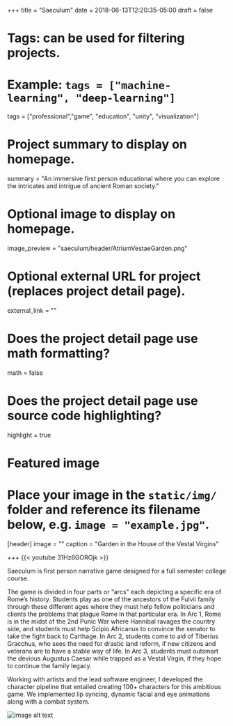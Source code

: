 +++
title = "Saeculum"
date = 2018-06-13T12:20:35-05:00
draft = false

# Tags: can be used for filtering projects.
# Example: `tags = ["machine-learning", "deep-learning"]`
tags = ["professional","game", "education", "unity", "visualization"]

# Project summary to display on homepage.
summary = "An immersive first person educational where you can explore the intricates and intrigue of ancient Roman society."

# Optional image to display on homepage.
image_preview = "saeculum/header/AtriumVestaeGarden.png"

# Optional external URL for project (replaces project detail page).
external_link = ""

# Does the project detail page use math formatting?
math = false

# Does the project detail page use source code highlighting?
highlight = true

# Featured image
# Place your image in the `static/img/` folder and reference its filename below, e.g. `image = "example.jpg"`.
[header]
image = ""
caption = "Garden in the House of the Vestal Virgins"

+++
{{< youtube 31Hz6GOROjk >}}


Saeculum is first person narrative game designed for a full semester college course.

The game is divided in four parts or “arcs” each depicting a specific era of Rome’s history. Students play as one of the ancestors of the Fulvii family through these different ages where they must help fellow politicians and clients the problems that plague Rome in that particular era. In Arc 1, Rome is in the midst of the 2nd Punic War where Hannibal ravages the country side, and students must help Scipio Africanus to convince the senator to take the fight back to Carthage. In Arc 2, students come to aid of Tiberius Gracchus, who sees the need for drastic land reform, if new citizens and veterans are to have a stable way of life. In Arc 3, students must outsmart the devious Augustus Caesar while trapped as a Vestal Virgin, if they hope to continue the family legacy.

Working with artists and the lead software engineer, I developed the character pipeline that entailed creating 100+ characters for this ambitious game. We implemented lip syncing, dynamic facial and eye animations along with a combat system. 

![image alt text](/img/saeculum/AtriumVestaeGarden.png)
